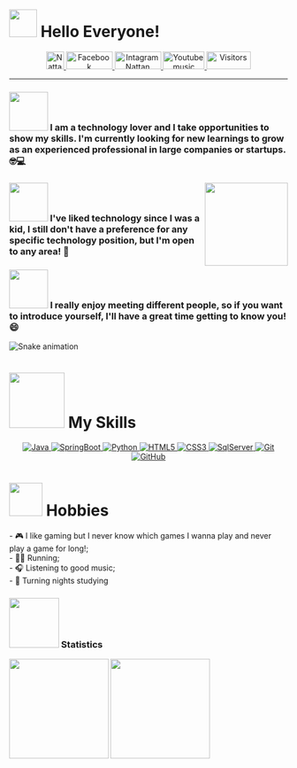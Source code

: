 # <img src="https://raw.githubusercontent.com/alexnaiman/alexnaiman/master/resources/welcomeglitch.gif" width="50px" style="margin-left: auto;"/> Hello Everyone!

<p align="center">
    <a href="https://www.linkedin.com/in/nattan-gama-05369a192/">
        <img 
            height="32px"
            alt="Nattan Gama" 
            src="https://img.shields.io/badge/-Nattan%20Gama-%230077b5?style=flat-square&logo=linkedin">
    </a>
    <a href="https://www.facebook.com/nattan.gama">
        <img
            width="84"
            height="32px"
            alt="Facebook" 
            src="https://cdn.lucasferraz.com.br/img/2021/01/facebook.jpg">
    </a>
    <a href="https://www.instagram.com/nattangama/">
        <img
            width="84"
            height="32px"
            alt="Intagram Nattan Gama" 
            src="https://img.shields.io/badge/Instagram-E4405F?style=for-the-badge&logo=instagram&logoColor=white">
    </a>
    <a href="https://open.spotify.com/user/48m7ckkz70oam1c6mjj6in8ad">
        <img
            width="75"
            height="32px"
            alt="Youtube music" 
            src="https://img.shields.io/badge/Spotify-1ED760?&style=for-the-badge&logo=spotify&logoColor=white">
    </a>
    <a>
        <img width="80" height="32px" alt="Visitors" src="https://visitor-badge.laobi.icu/badge?page_id=nattangama.nattangama"/>
    </a>
</p>

---

### <img src="https://pa1.narvii.com/6511/091d8c40631f724f678ff287dc13e95d5423d6f2_hq.gif" width="70px" /> I am a technology lover and I take opportunities to show my skills. I'm currently looking for new learnings to grow as an experienced professional in large companies or startups. 🤓💻

### <img src="https://i.pinimg.com/originals/11/f1/ea/11f1eaa20db67b0b231171493dfa33fe.gif" align="right" width="150px" />

### <img src="https://c.tenor.com/PhCBlND-xE8AAAAC/goku-comendo.gif" width="70px" /> I've liked technology since I was a kid, I still don't have a preference for any specific technology position, but I'm open to any area! 🧐

### <img src="https://64.media.tumblr.com/324771308e620b18243f0defccdfb26f/a2366e9d1e9bf824-ef/s500x750/e96cee532fd8f2306479ed3b0e1171a6cd1e0aaa.gifv" width="70"> <b>I really enjoy meeting different people, so if you want to introduce yourself, I'll have a great time getting to know you!</b>  😄


![Snake animation](https://github.com/gabrilelvieira1/gabrielvieira1/blob/output/github-contribution-grid-snake.svg)


# <img src="http://clubedosgeeks.com.br/wp-content/uploads/2016/01/dormrm.gif" width="100px" /> My Skills

<p align="center">
    <a href="https://docs.oracle.com/en/java/">
    <img alt="Java" src="https://img.shields.io/badge/Java-007396?style=for-the-badge&logo=java&logoColor=white"/>
    </a>
    <a href="https://docs.spring.io/spring-boot/docs/current/reference/htmlsingle/">
    <img alt="SpringBoot" src="https://img.shields.io/badge/SpringBoot-6DB33F?style=for-the-badge&logo=spring&logoColor=white"/>
    </a>
    <a href="https://www.python.org/">
    <img alt="Python" src="https://img.shields.io/badge/Python-14354C?style=for-the-badge&logo=python&logoColor=white"/>
    </a>
    <a href="https://developer.mozilla.org/en-US/docs/Web/HTML">
    <img alt="HTML5" src="https://img.shields.io/badge/HTML5-E34F26?style=for-the-badge&logo=html5&logoColor=white"/>
    </a>
    <a href="https://developer.mozilla.org/en-US/docs/Web/CSS">
    <img alt="CSS3" src="https://img.shields.io/badge/CSS3-1572B6?style=for-the-badge&logo=css3&logoColor=white"/>
    </a>
    <a href="https://www.microsoft.com/pt-br/sql-server/sql-server-2019">
    <img alt="SqlServer" src="https://img.shields.io/badge/SQLServer-00000F?style=for-the-badge&logo=microsoft-sql-server&logoColor=white"/>
    </a>
    <a href="https://git-scm.com/">
    <img alt="Git" src="https://img.shields.io/badge/Git-E95420?style=for-the-badge&logo=git&logoColor=white"/>
    </a>
    <a href="https://github.com/">
    <img alt="GitHub" src="https://img.shields.io/badge/GitHub-100000?style=for-the-badge&logo=github&logoColor=white"/>
    </a>
</p>

# <img src="https://i.pinimg.com/originals/9e/ce/a1/9ecea162adb39aa8f720485abba466f6.gif" width="60px" /> Hobbies
<p > - 🎮 I like gaming but I never know which games I wanna play and never play a game for long!;
<br/> - 🏃‍♂️ Running;
<br/> - 🎧 Listening to good music;
<br/> - 🧟 Turning nights studying
</p>

### <img src="https://i.pinimg.com/originals/31/ad/60/31ad6088046dd49728ccc58bd438229a.gif"  width="90px" /> Statistics

 <div>
  <a href="https://github.com/nattangama">
<img height="180em" align="left" src="https://github-readme-stats.vercel.app/api?username=nattangama&show_icons=true&theme=dracula&include_all_commits=true&count_private=true"/>
<img height="180em" align="left" src="https://github-readme-stats.vercel.app/api/top-langs/?username=nattangama&layout=compact&langs_count=16&theme=dracula"/>
</div>
